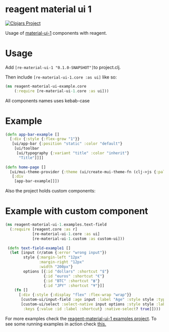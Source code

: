 # reagent material ui 1
[![Clojars Project](https://img.shields.io/clojars/v/re-material-ui-1.svg)](https://clojars.org/re-material-ui-1)

Usage of [material-ui-1](https://material-ui.com/) components with reagent.

# Usage
 Add `[re-material-ui-1 "0.1.0-SNAPSHOT"]`to project.clj.

Then include `[re-material-ui-1.core :as ui]` like so:
```clojure
(ns reagent-material-ui-example.core
    (:require [re-material-ui-1.core :as ui]))
````
All components names uses kebab-case

# Example 

```clojure
(defn app-bar-example []
  [:div {:style {:flex-grow "1"}}
   [ui/app-bar {:position "static" :color "default"}
    [ui/toolbar
     [ui/typography {:variant "title" :color "inherit"}
      "Title"]]]]
      
(defn home-page []
  [ui/mui-theme-provider {:theme (ui/create-mui-theme-fn (clj->js {:palette {:type "light"}}))}
   [:div
    [app-bar-example]]])
 ```
Also the project holds custom components:

# Example with custom component
```clojure
(ns reagent-material-ui-1.examples.text-field
  (:require [reagent.core :as r]
            [re-material-ui-1.core :as ui]
            [re-material-ui-1.custom :as custom-ui]))
            
 (defn text-field-example1 []
  (let [input (r/atom {:error "wrong input"})
        style {:margin-left "12px"
               :margin-right "12px"
               :width "200px"}
        options [{:id "dollars" :shortcut "$"}
                 {:id "euros" :shortcut "€"}
                 {:id "BTC" :shortcut "฿"}
                 {:id "JPY" :shortcut "¥"}]]
    (fn []
      [:div {:style {:display "flex" :flex-wrap "wrap"}}
       [custom-ui/input-field :age input :label "Age" :style style :type "number" :end-adornment "years"]
       [custom-ui/select :select-native input options :style style :label "Native Select"
        :keys {:value :id :label :shortcut} :native-select? true]])))
```
 
 For more examples check the [reagent-material-ui-1 examples project](https://github.com/m-arch/reagent-material-ui-1).
 To see some running examples in action check [this.](http://109.74.201.239:3000/) 
